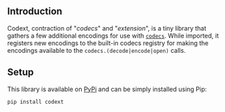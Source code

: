 ## Introduction

Codext, contraction of "*codecs*" and "*extension*", is a tiny library that gathers a few additional encodings for use with [`codecs`](https://docs.python.org/3/library/codecs.html). While imported, it registers new encodings to the built-in codecs registry for making the encodings available to the `codecs.(decode|encode|open)` calls.

## Setup

This library is available on [PyPi](https://pypi.python.org/pypi/codext/) and can be simply installed using Pip:

```sh
pip install codext
```
